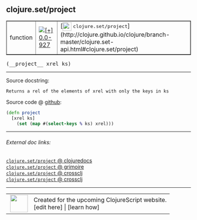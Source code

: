 ## clojure.set/project



 <table border="1">
<tr>
<td>function</td>
<td><a href="https://github.com/cljsinfo/cljs-api-docs/tree/0.0-927"><img valign="middle" alt="[+] 0.0-927" title="Added in 0.0-927" src="https://img.shields.io/badge/+-0.0--927-lightgrey.svg"></a> </td>
<td>
[<img height="24px" valign="middle" src="http://i.imgur.com/1GjPKvB.png"> <samp>clojure.set/project</samp>](http://clojure.github.io/clojure/branch-master/clojure.set-api.html#clojure.set/project)
</td>
</tr>
</table>


 <samp>
(__project__ xrel ks)<br>
</samp>

---





Source docstring:

```
Returns a rel of the elements of xrel with only the keys in ks
```


Source code @ [github](https://github.com/clojure/clojurescript/blob/r2197/src/cljs/clojure/set.cljs#L67-L70):

```clj
(defn project
  [xrel ks]
    (set (map #(select-keys % ks) xrel)))
```

<!--
Repo - tag - source tree - lines:

 <pre>
clojurescript @ r2197
└── src
    └── cljs
        └── clojure
            └── <ins>[set.cljs:67-70](https://github.com/clojure/clojurescript/blob/r2197/src/cljs/clojure/set.cljs#L67-L70)</ins>
</pre>

-->

---



###### External doc links:

[`clojure.set/project` @ clojuredocs](http://clojuredocs.org/clojure.set/project)<br>
[`clojure.set/project` @ grimoire](http://conj.io/store/v1/org.clojure/clojure/1.7.0-beta3/clj/clojure.set/project/)<br>
[`clojure.set/project` @ crossclj](http://crossclj.info/fun/clojure.set/project.html)<br>
[`clojure.set/project` @ crossclj](http://crossclj.info/fun/clojure.set.cljs/project.html)<br>

---

 <table>
<tr><td>
<img valign="middle" align="right" width="48px" src="http://i.imgur.com/Hi20huC.png">
</td><td>
Created for the upcoming ClojureScript website.<br>
[edit here] | [learn how]
</td></tr></table>

[edit here]:https://github.com/cljsinfo/cljs-api-docs/blob/master/cljsdoc/clojure.set_project.cljsdoc
[learn how]:https://github.com/cljsinfo/cljs-api-docs/wiki/cljsdoc-files

<!--

This information was too distracting to show to readers, but I'll leave it
commented here since it is helpful to:

- pretty-print the data used to generate this document
- and show how to retrieve that data



The API data for this symbol:

```clj
{:ns "clojure.set",
 :name "project",
 :signature ["[xrel ks]"],
 :history [["+" "0.0-927"]],
 :type "function",
 :full-name-encode "clojure.set_project",
 :source {:code "(defn project\n  [xrel ks]\n    (set (map #(select-keys % ks) xrel)))",
          :title "Source code",
          :repo "clojurescript",
          :tag "r2197",
          :filename "src/cljs/clojure/set.cljs",
          :lines [67 70]},
 :full-name "clojure.set/project",
 :clj-symbol "clojure.set/project",
 :docstring "Returns a rel of the elements of xrel with only the keys in ks"}

```

Retrieve the API data for this symbol:

```clj
;; from Clojure REPL
(require '[clojure.edn :as edn])
(-> (slurp "https://raw.githubusercontent.com/cljsinfo/cljs-api-docs/catalog/cljs-api.edn")
    (edn/read-string)
    (get-in [:symbols "clojure.set/project"]))
```

-->
